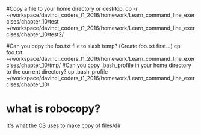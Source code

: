 
#Copy a file to your home directory or desktop.
cp -r ~/workspace/davinci_coders_t1_2016/homework/Learn_command_line_exercises/chapter_10/test ~/workspace/davinci_coders_t1_2016/homework/Learn_command_line_exercises/chapter_10/test2/

#Can you copy the foo.txt file to slash temp?  (Create foo.txt first...)
cp foo.txt ~/workspace/davinci_coders_t1_2016/homework/Learn_command_line_exercises/chapter_10/tmp/
#Can you copy .bash_profile in your home directory to the current directory?
cp .bash_profile ~/workspace/davinci_coders_t1_2016/homework/Learn_command_line_exercises/chapter_10/
# what is robocopy?
It's what the OS uses to make copy of files/dir
